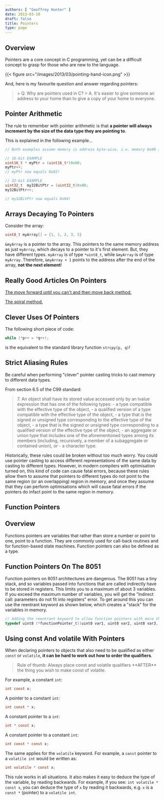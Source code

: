 ```yaml
---
authors: [ "Geoffrey Hunter" ]
date: 2013-03-18
draft: false
title: Pointers
type: page
---
```


## Overview

Pointers are a core concept in C programming, yet can be a difficult concept to grasp for those who are new to the language.

{{< figure src="/images/2013/03/pointing-hand-icon.png"   >}}

And, here is my favourite question and answer regarding pointers:

<blockquote>
> Q. Why are pointers used in C?
> A. It's easier to give someone an address to your home than to give a copy of your home to everyone.
</blockquote>

## Pointer Arithmetic

The rule to remember with pointer arithmetic is that **a pointer will always increment by the size of the data type they are pointing to**.

This is explained in the following example...

```c    
// Both examples assume memory is address byte-wise, i.e. memory 0x00 is byte 0, memory 0x01 is byte 1 e.t.c

// 16-bit EXAMPLE
uint16_t * myPtr = (uint16_t*)0x00;
myPtr++;
// myPtr now equals 0x02!

// 32-bit EXAMPLE
uint32_t  my32BitPtr = (uint32_t)0x00;
my32BitPtr++;

// my32BitPtr now equals 0x04!
```

## Arrays Decaying To Pointers

Consider the array:

```c    
uint8_t myArray[] = {1, 1, 2, 3, 5}
```

`&myArray` is a pointer to the array. This pointers to the same memory address as just `myArray`, which decays to a pointer to it's first element. But, they have different types. `myArray` is of type `*uint8_t`, while `&myArray` is of type `myArray`. Therefore, `&myArray + 1` points to the address after the end of the array, **not the next element**! 

## Really Good Articles On Pointers

[The move forward until you can't and then move back method.](http://www.unixwiz.net/techtips/reading-cdecl.html)

[The spiral method.](http://c-faq.com/decl/spiral.anderson.html)

## Clever Uses Of Pointers

The following short piece of code:

```c    
while (*p++ = *q++);
```

is the equivalent to the standard library function `strcpy(p, q)`!

## Strict Aliasing Rules

Be careful when performing "clever" pointer casting tricks to cast memory to different data types.

From section 6.5 of the C99 standard:

<blockquote>
7. An object shall have its stored value accessed only by an lvalue expression that has one of the following types:
 - a type compatible with the effective type of the object,
 - a qualified version of a type compatible with the effective type of the object,
 - a type that is the signed or unsigned type corresponding to the effective type of the object,
 - a type that is the signed or unsigned type corresponding to a qualified version of the effective type of the object,
 - an aggregate or union type that includes one of the aforementioned types among its members (including, recursively, a member of a subaggregate or contained union), or
 - a character type.
</blockquote>

Historically, these rules could be broken without too much worry. You could use pointer casting to access different representations of the same data by casting to different types. However, in modern compilers with optimisation turned on, this kind of code can cause fatal errors, because these rules allow them to assume that pointers to different types do not point to the same region (or an overlapping) region in memory, and once they assume that they can perform optimisations which will cause fatal errors if the pointers do infact point to the same region in memory.

## Function Pointers

## Overview

Functions pointers are variables that rather than store a number or point to one, point to a function. They are commonly used for call-back routines and for function-based state machines. Function pointers can also be defined as a type.

## Function Pointers On The 8051

Function pointers on 8051 architectures are dangerous. The 8051 has a tiny stack, and so variables passed into functions that are called indirectly have to be stored in registers. This limits you to a maximum of about 3 variables. If you exceed the maximum number of variables, you will get the "Indirect call: parameters do not fit into registers" error. To get around this you can use the reentrant keyword as shown below, which creates a "stack" for the variables in memory.

```c    
// Adding the reentrant keyword to allow function pointers with more than 3 variables on the 8051 architecture
typedef uint8 (*functionPointer_t)(uint8 var1, uint8 var2, uint8 var3, uint8 var4) reentrant;
```

## Using const And volatile With Pointers

When declaring pointers to objects that also need to be qualified as either `const` or `volatile`, **it can be hard to work out how to order the qualifiers**.

<blockquote>
Rule of thumb: Always place const and volatile qualifiers **AFTER** the thing you wish to make const of volatile.
</blockquote>

For example, a constant `int`:

```c   
int const x;
```

A pointer to a constant `int`:

```c    
int const * x;
```

A constant pointer to a `int`:

```c   
int * const x;
```

A constant pointer to a constant `int`:

```c
int const * const x;
```

The same applies for the `volatile` keyword. For example, a `const` pointer to a `volatile int` would be written as:

```c    
int volatile * const x;
```

This rule works in all situations. It also makes it easy to deduce the type of the variable, by reading backwards. For example, if you see: `int volatile * const x`, you can deduce the type of `x` by reading it backwards, e.g. `x` is a `const *` (pointer) to a `volatile int`.
